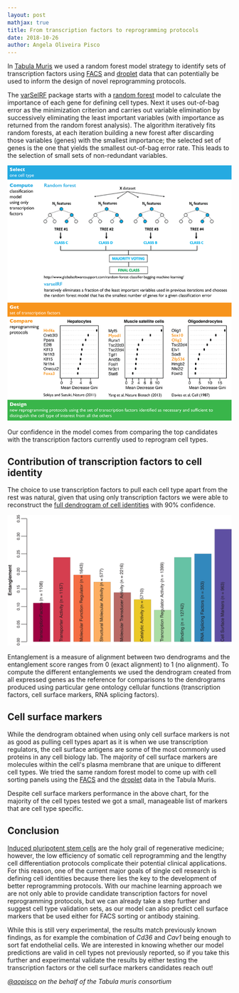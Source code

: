 ```yaml
---
layout: post
mathjax: true
title: From transcription factors to reprogramming protocols
date: 2018-10-26
author: Angela Oliveira Pisco
---
```



In [Tabula Muris](https://www.nature.com/articles/s41586-018-0590-4) we used a random forest model strategy to identify sets of transcription factors using [FACS](https://static-content.springer.com/esm/art%3A10.1038%2Fs41586-018-0590-4/MediaObjects/41586_2018_590_MOESM8_ESM.xlsx) and [droplet](https://github.com/czbiohub/tabula-muris/blob/master/23_tf_analysis/rf.model.one.vs.all.transcriptionfactors.droplet.xlsx) data that can potentially be used to inform the design of novel reprogramming protocols.

The [varSelRF](https://cran.r-project.org/web/packages/varSelRF/index.html) package starts with a [random forest](https://en.wikipedia.org/wiki/Random_forest) model to calculate the importance of each gene for defining cell types. Next it uses out-of-bag error as the minimization criterion and carries out variable elimination by successively eliminating the least important variables (with importance as returned from the random forest analysis). The algorithm iteratively fits random forests, at each iteration building a new forest after discarding those variables (genes) with the smallest importance; the selected set of genes is the one that yields the smallest out-of-bag error rate. This leads to the selection of small sets of non-redundant variables.

![Random forest model using transcription factors](/images/reprogramming-direct-diff/rf_tfs_summary.png)

Our confidence in the model comes from comparing the top candidates with the transcription factors currently used to reprogram cell types.

## Contribution of transcription factors to cell identity
 The choice to use transcription factors to pull each cell type apart from the rest was natural, given that using only transcription factors we were able to reconstruct the [full dendrogram of cell identities](https://www-nature-com.ucsf.idm.oclc.org/articles/s41586-018-0590-4/figures/15) with 90% confidence.

![Entanglements](/images/reprogramming-direct-diff/rf_entanglements.png)

Entanglement is a measure of alignment between two dendrograms and the entanglement score ranges from 0 (exact alignment) to 1 (no alignment). To compute the different entanglements we used the dendrogram created from all expressed genes as the reference for comparisons to the dendrograms produced using particular gene ontology cellular functions (transcription factors, cell surface markers, RNA splicing factors).


## Cell surface markers
While the dendrogram obtained when using only cell surface markers is not as good as pulling cell types apart as it is when we use transcription regulators, the cell surface antigens are some of the most commonly used proteins in any cell biology lab. The majority of cell surface markers are molecules within the cell's plasma membrane that are unique to different cell types. We tried the same random forest model to come up with cell sorting panels using the [FACS](https://raw.githubusercontent.com/czbiohub/tabula-muris/blob/master/23_tf_analysis/rf.model.one.vs.all.cellsurfacemarkers.facs.xlsx) and the [droplet](https://raw.githubusercontent.com/czbiohub/tabula-muris/blob/master/23_tf_analysis/rf.model.one.vs.all.cellsurfacemarkers.droplet.xlsx) data in the Tabula Muris.

Despite cell surface markers performance in the above chart, for the majority of the cell types tested we got a small, manageable list of markers that are cell type specific.

## Conclusion
[Induced pluripotent stem cells](https://www.eurostemcell.org/ips-cells-and-reprogramming-turn-any-cell-body-stem-cell) are the holy grail of regenerative medicine; however, the low efficiency of somatic cell reprogramming and the lengthy cell differentiation protocols complicate their potential clinical applications. For this reason, one of the current major goals of single cell research is defining cell identities because there lies the key to the development of better reprogramming protocols. With our machine learning approach we are not only able to provide candidate transcription factors for novel reprogramming protocols, but we can already take a step further and suggest cell type validation sets, as our model can also predict cell surface markers that be used either for FACS sorting or antibody staining.

While this is still very experimental, the results match previously known findings, as for example the combination of *Cd36* and *Cav1* being enough to sort fat endothelial cells. We are interested in knowing whether our model predictions are valid in cell types not previously reported, so if you take this further and experimental validate the results by either testing the transcription factors or the cell surface markers candidates reach out!

*[@aopisco](https://github.com/aopisco) on the behalf of the Tabula muris consortium*
